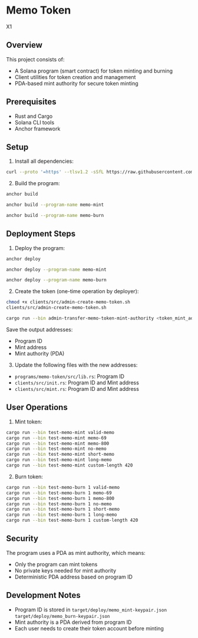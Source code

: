 # Memo Token

X1

## Overview

This project consists of:
- A Solana program (smart contract) for token minting and burning
- Client utilities for token creation and management
- PDA-based mint authority for secure token minting

## Prerequisites

- Rust and Cargo
- Solana CLI tools
- Anchor framework

## Setup

1. Install all dependencies:

```bash
curl --proto '=https' --tlsv1.2 -sSfL https://raw.githubusercontent.com/solana-developers/solana-install/main/install.sh | bash
```

2. Build the program:

```bash
anchor build
```
```bash
anchor build --program-name memo-mint
```
```bash
anchor build --program-name memo-burn
```

## Deployment Steps

1. Deploy the program:

```bash
anchor deploy
```

```bash
anchor deploy --program-name memo-mint
```

```bash
anchor deploy --program-name memo-burn
```

2. Create the token (one-time operation by deployer):

```bash
chmod +x clients/src/admin-create-memo-token.sh
clients/src/admin-create-memo-token.sh
```

```bash
cargo run --bin admin-transfer-memo-token-mint-authority <token_mint_address> <program_id>
```

Save the output addresses:
- Program ID
- Mint address
- Mint authority (PDA)

3. Update the following files with the new addresses:
- `programs/memo-token/src/lib.rs`: Program ID
- `clients/src/init.rs`: Program ID and Mint address
- `clients/src/mint.rs`: Program ID and Mint address

## User Operations

1. Mint token:

```bash
cargo run --bin test-memo-mint valid-memo
cargo run --bin test-memo-mint memo-69
cargo run --bin test-memo-mint memo-800
cargo run --bin test-memo-mint no-memo
cargo run --bin test-memo-mint short-memo
cargo run --bin test-memo-mint long-memo
cargo run --bin test-memo-mint custom-length 420
```

2. Burn token:

```bash
cargo run --bin test-memo-burn 1 valid-memo
cargo run --bin test-memo-burn 1 memo-69
cargo run --bin test-memo-burn 1 memo-800
cargo run --bin test-memo-burn 1 no-memo
cargo run --bin test-memo-burn 1 short-memo
cargo run --bin test-memo-burn 1 long-memo
cargo run --bin test-memo-burn 1 custom-length 420
```

## Security

The program uses a PDA as mint authority, which means:
- Only the program can mint tokens
- No private keys needed for mint authority
- Deterministic PDA address based on program ID

## Development Notes

- Program ID is stored in 
    `target/deploy/memo_mint-keypair.json`
    `target/deploy/memo_burn-keypair.json`
- Mint authority is a PDA derived from program ID
- Each user needs to create their token account before minting